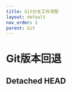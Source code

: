 ```yaml
---
title: Git分支工作流程
layout: default
nav_order: 2
parent: Git
---
```






# Git版本回退

## Detached HEAD



